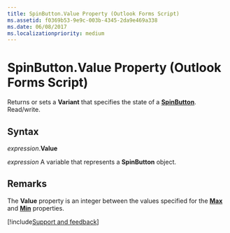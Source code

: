 ```yaml
---
title: SpinButton.Value Property (Outlook Forms Script)
ms.assetid: f0369b53-9e9c-003b-4345-2da9e469a338
ms.date: 06/08/2017
ms.localizationpriority: medium
---
```



# SpinButton.Value Property (Outlook Forms Script)

Returns or sets a **Variant** that specifies the state of a **[SpinButton](Outlook.spinbutton.md)**. Read/write.


## Syntax

_expression_.**Value**

_expression_ A variable that represents a **SpinButton** object.


## Remarks

The **Value** property is an integer between the values specified for the **[Max](Outlook.spinbutton.max.md)** and **[Min](Outlook.spinbutton.min.md)** properties.

[!include[Support and feedback](~/includes/feedback-boilerplate.md)]